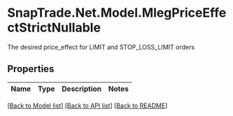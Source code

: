 # SnapTrade.Net.Model.MlegPriceEffectStrictNullable
The desired price_effect for LIMIT and STOP_LOSS_LIMIT orders

## Properties

Name | Type | Description | Notes
------------ | ------------- | ------------- | -------------

[[Back to Model list]](../README.md#documentation-for-models) [[Back to API list]](../README.md#documentation-for-api-endpoints) [[Back to README]](../README.md)

